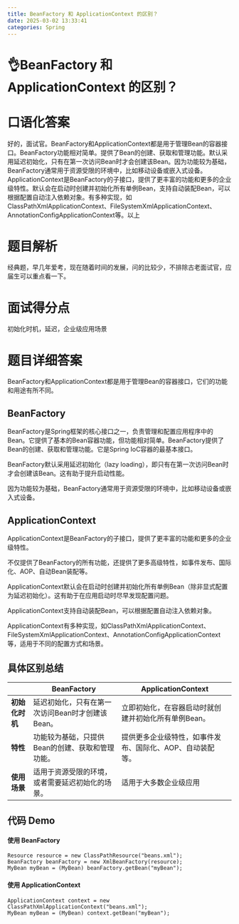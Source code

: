 ```yaml
---
title: BeanFactory 和 ApplicationContext 的区别？
date: 2025-03-02 13:33:41
categories: Spring
---
```


# 👌BeanFactory 和 ApplicationContext 的区别？

# 口语化答案
好的，面试官。BeanFactory和ApplicationContext都是用于管理Bean的容器接口。BeanFactory功能相对简单。提供了Bean的创建、获取和管理功能。默认采用延迟初始化，只有在第一次访问Bean时才会创建该Bean。因为功能较为基础，BeanFactory通常用于资源受限的环境中，比如移动设备或嵌入式设备。ApplicationContext是BeanFactory的子接口，提供了更丰富的功能和更多的企业级特性。默认会在启动时创建并初始化所有单例Bean，支持自动装配Bean，可以根据配置自动注入依赖对象。有多种实现，如ClassPathXmlApplicationContext、FileSystemXmlApplicationContext、AnnotationConfigApplicationContext等。以上

# 题目解析
经典题，早几年爱考，现在随着时间的发展，问的比较少，不排除古老面试官，应届生可以重点看一下。

# 面试得分点
初始化时机，延迟，企业级应用场景

# 题目详细答案
BeanFactory和ApplicationContext都是用于管理Bean的容器接口，它们的功能和用途有所不同。

## BeanFactory
BeanFactory是Spring框架的核心接口之一，负责管理和配置应用程序中的Bean。它提供了基本的Bean容器功能，但功能相对简单。BeanFactory提供了Bean的创建、获取和管理功能。它是Spring IoC容器的最基本接口。

BeanFactory默认采用延迟初始化（lazy loading），即只有在第一次访问Bean时才会创建该Bean。这有助于提升启动性能。

因为功能较为基础，BeanFactory通常用于资源受限的环境中，比如移动设备或嵌入式设备。

## ApplicationContext
ApplicationContext是BeanFactory的子接口，提供了更丰富的功能和更多的企业级特性。

不仅提供了BeanFactory的所有功能，还提供了更多高级特性，如事件发布、国际化、AOP、自动Bean装配等。

ApplicationContext默认会在启动时创建并初始化所有单例Bean（除非显式配置为延迟初始化）。这有助于在应用启动时尽早发现配置问题。

ApplicationContext支持自动装配Bean，可以根据配置自动注入依赖对象。

ApplicationContext有多种实现，如ClassPathXmlApplicationContext、FileSystemXmlApplicationContext、AnnotationConfigApplicationContext等，适用于不同的配置方式和场景。

## 具体区别总结
| | BeanFactory | ApplicationContext |
| --- | --- | --- |
| **初始化时机** | 延迟初始化，只有在第一次访问Bean时才创建该Bean。 | 立即初始化，在容器启动时就创建并初始化所有单例Bean。 |
| **特性** | 功能较为基础，只提供Bean的创建、获取和管理功能。 | 提供更多企业级特性，如事件发布、国际化、AOP、自动装配等。 |
| **使用场景** | 适用于资源受限的环境，或者需要延迟初始化的场景。 | 适用于大多数企业级应用 |


## 代码 Demo
#### 使用 BeanFactory
```plain
Resource resource = new ClassPathResource("beans.xml");
BeanFactory beanFactory = new XmlBeanFactory(resource);
MyBean myBean = (MyBean) beanFactory.getBean("myBean");
```

#### 使用 ApplicationContext
```plain
ApplicationContext context = new ClassPathXmlApplicationContext("beans.xml");
MyBean myBean = (MyBean) context.getBean("myBean");
```
